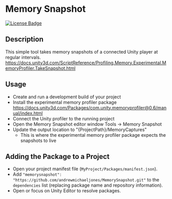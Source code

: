 # Memory Snapshot

[![License Badge](https://img.shields.io/github/license/andrewmichaeljones/memorysnapshot)](/LICENSE.md)

## Description
This simple tool takes memory snapshots of a connected Unity player at regular intervals.
https://docs.unity3d.com/ScriptReference/Profiling.Memory.Experimental.MemoryProfiler.TakeSnapshot.html

## Usage
- Create and run a development build of your project
- Install the experimental memory profiler package https://docs.unity3d.com/Packages/com.unity.memoryprofiler@0.6/manual/index.html
- Connect the Unity profiler to the running project
- Open the Memory Snapshot editor window Tools -> Memory Snapshot
- Update the output location to "{ProjectPath}/MemoryCaptures"
    - This is where the experimental memory profiler package expects the snapshots to live

## Adding the Package to a Project
- Open your project manifest file (`MyProject/Packages/manifest.json`).
- Add `"memorysnapshot": "https://github.com/andrewmichaeljones/MemorySnapshot.git"` to the `dependencies` list (replacing package name and repository information).
- Open or focus on Unity Editor to resolve packages.
